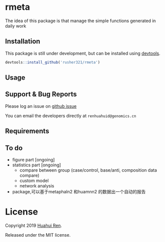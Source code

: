 rmeta
=======

The idea of this package is that manage the simple functions generated in daily work 

Installation
------------

This package is still under development, but can be installed using [devtools](http://cran.r-project.org/web/packages/devtools/index.html).

``` r
devtools::install_github('rusher321/rmeta')
```

Usage
-----
Support & Bug Reports
----------------------

Please log an issue on [github issue](https://github.com/rusher321/rmeta/issues)

You can email the  developers directly at `renhuahuid@genomics.cn`

Requirements
--------------------

## To do

- figure part [ongoing]
- statistics part [ongoing]
  + compare between group (case/control, base/anti, composition data compare)
  + custom model 
  + network analysis
- package,可以基于metaphaln2 和huamnn2 的数据出一个自动的报告

# License

Copyright 2019 [Huahui Ren](https://github.com/rusher32).

Released under the MIT license.
